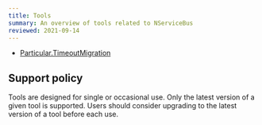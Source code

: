 ```yaml
---
title: Tools
summary: An overview of tools related to NServiceBus
reviewed: 2021-09-14
---
```


- [Particular.TimeoutMigration](migrate-to-native-delivery.md)

## Support policy

Tools are designed for single or occasional use. Only the latest version of a given tool is supported. Users should consider upgrading to the latest version of a tool before each use.
